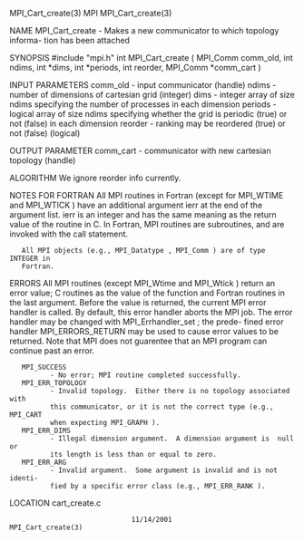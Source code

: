 MPI_Cart_create(3)                    MPI                   MPI_Cart_create(3)



NAME
       MPI_Cart_create  -  Makes a new communicator to which topology informa-
       tion has been attached

SYNOPSIS
       #include "mpi.h"
       int MPI_Cart_create ( MPI_Comm comm_old, int ndims, int *dims, int *periods,
                            int reorder, MPI_Comm *comm_cart )

INPUT PARAMETERS
       comm_old
              - input communicator (handle)
       ndims  - number of dimensions of cartesian grid (integer)
       dims   - integer array of size ndims specifying the number of processes
              in each dimension
       periods
              -  logical  array  of  size ndims specifying whether the grid is
              periodic (true) or not (false) in each dimension
       reorder
              - ranking may be reordered (true) or not (false) (logical)


OUTPUT PARAMETER
       comm_cart
              - communicator with new cartesian topology (handle)


ALGORITHM
       We ignore reorder info currently.


NOTES FOR FORTRAN
       All MPI routines in Fortran (except for MPI_WTIME and MPI_WTICK )  have
       an  additional  argument ierr at the end of the argument list.  ierr is
       an integer and has the same meaning as the return value of the  routine
       in  C.   In Fortran, MPI routines are subroutines, and are invoked with
       the call statement.

       All MPI objects (e.g., MPI_Datatype , MPI_Comm ) are of type INTEGER in
       Fortran.


ERRORS
       All  MPI  routines  (except  MPI_Wtime  and MPI_Wtick ) return an error
       value; C routines as the value of the function and Fortran routines  in
       the last argument.  Before the value is returned, the current MPI error
       handler is called.  By default, this error handler aborts the MPI  job.
       The  error  handler may be changed with MPI_Errhandler_set ; the prede-
       fined error handler MPI_ERRORS_RETURN may be used to cause error values
       to  be  returned.  Note that MPI does not guarentee that an MPI program
       can continue past an error.

       MPI_SUCCESS
              - No error; MPI routine completed successfully.
       MPI_ERR_TOPOLOGY
              - Invalid topology.  Either there is no topology associated with
              this communicator, or it is not the correct type (e.g., MPI_CART
              when expecting MPI_GRAPH ).
       MPI_ERR_DIMS
              - Illegal dimension argument.  A dimension argument is  null  or
              its length is less than or equal to zero.
       MPI_ERR_ARG
              - Invalid argument.  Some argument is invalid and is not identi-
              fied by a specific error class (e.g., MPI_ERR_RANK ).

LOCATION
       cart_create.c



                                  11/14/2001                MPI_Cart_create(3)
